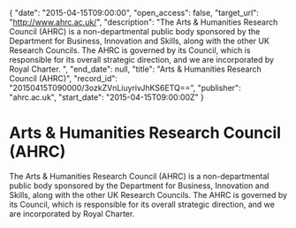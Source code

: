 {
  "date": "2015-04-15T09:00:00", 
  "open_access": false, 
  "target_url": "http://www.ahrc.ac.uk/", 
  "description": "The Arts & Humanities Research Council (AHRC) is a non-departmental public body sponsored by the Department for Business, Innovation and Skills, along with the other UK Research Councils. The AHRC is governed by its Council, which is responsible for its overall strategic direction, and we are incorporated by Royal Charter. ", 
  "end_date": null, 
  "title": "Arts & Humanities Research Council (AHRC)", 
  "record_id": "20150415T090000/3ozkZVnLiuyrivJhKS6ETQ==", 
  "publisher": "ahrc.ac.uk", 
  "start_date": "2015-04-15T09:00:00Z"
}

# Arts & Humanities Research Council (AHRC)

The Arts & Humanities Research Council (AHRC) is a non-departmental public body sponsored by the Department for Business, Innovation and Skills, along with the other UK Research Councils. The AHRC is governed by its Council, which is responsible for its overall strategic direction, and we are incorporated by Royal Charter. 